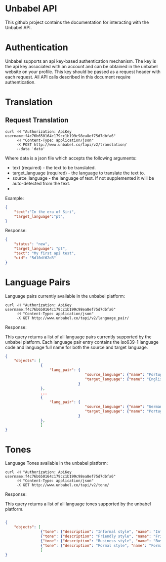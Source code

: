 Unbabel API
===========

This github project contains the documentation for interacting with the Unbabel API.

Authentication
================================

Unbabel supports an api key-based authentication mechanism. The key is the api key associated with an account and can be obtained in the unbabel website on your profile. This key should be passed as a request header with each request. All API calls described in this document require authentication.


Translation
============

Request Translation
-------------


```shell
curl -H "Authorization: ApiKey username:f4c76b650164c179cc1b199c98ea8ef75d7dbfa6" 
     -H "Content-Type: application/json" 
     -X POST http://www.unbabel.co/tapi/v2/translation/ 
     --data 'data'
```

Where data is a json file which accepts the following arguments:

* text (required) - the text to be translated.
* target_language (required) - the language to translate the text to.
* source_language - the language of text. If not supplemented it will be auto-detected from the text.
* 

Example:

```json
{   
    "text":"In the era of Siri",
    "target_language":"pt",
}
```

Response:

```json
{
    "status": "new",
    "target_language": "pt",
    "text": "My first api test",
    "uid": "5d10df62d3"
}
```



Language Pairs
================================

Language pairs currently available in the unbabel platform:

```shell
curl -H "Authorization: ApiKey username:f4c76b650164c179cc1b199c98ea8ef75d7dbfa6" 
     -H "Content-Type: application/json" 
     -X GET http://www.unbabel.co/tapi/v2/language_pair/ 
```

Response:

This query returns a list of all language pairs currently supported by the unbabel platform. Each language pair entry contains the iso639-1 language code and language full name for both the source and target language.

```json
{
    "objects": [
                {
                    "lang_pair": {  
                                    "source_language": {"name": "Portuguese", "shortname": "pt"}, 
                                    "target_language": {"name": "English", "shortname": "en"}
                                 }
                }, 
                ...
                {
                    "lang_pair": {  
                                    "source_language": {"name": "German", "shortname": "de"}, 
                                    "target_language": {"name": "Portuguese", "shortname": "pt"}
                                 }
                }, 
                ]
}
```


Tones
================================

Language Tones available in the unbabel platform:

```shell
curl -H "Authorization: ApiKey username:f4c76b650164c179cc1b199c98ea8ef75d7dbfa6" 
     -H "Content-Type: application/json" 
     -X GET http://www.unbabel.co/tapi/v2/tone/ 
```

Response:

This query returns a list of all language tones supported by the unbabel platform. 

```json

{
    "objects": [
                {"tone": {"description": "Informal style", "name": "Informal"}}, 
                {"tone": {"description": "Friendly style", "name": "Friendly"}}, 
                {"tone": {"description": "Business style", "name": "Business"}}, 
                {"tone": {"description": "Formal style", "name": "Formal"}}
                ]
}

```
